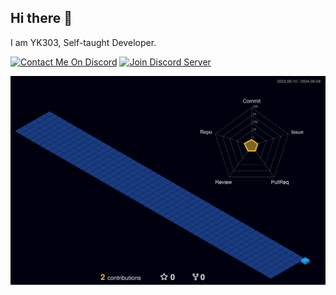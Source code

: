 ## Hi there 👋

 I am YK303, Self-taught Developer.

 [![Contact Me On Discord](https://img.shields.io/badge/Discord-%235865F2.svg?style=for-the-badge&logo=discord&logoColor=white)](https://discord.com/users/493354953734225921)
 [![Join Discord Server](https://img.shields.io/badge/Discord-%235865F2.svg?style=for-the-badge&logo=discord&logoColor=white)]([https://discord.com/users/493354953734225921](https://discord.gg/KqWbwnTW))

![](./profile-3d-contrib/profile-night-view.svg)
